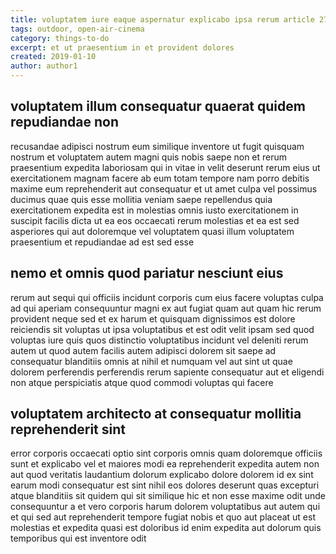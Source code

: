 ```yaml
---
title: voluptatem iure eaque aspernatur explicabo ipsa rerum article 2706
tags: outdoor, open-air-cinema
category: things-to-do
excerpt: et ut praesentium in et provident dolores
created: 2019-01-10
author: author1
---
```


## voluptatem illum consequatur quaerat quidem repudiandae non

recusandae adipisci nostrum eum similique inventore ut fugit quisquam nostrum et voluptatem autem magni quis nobis saepe non et rerum praesentium expedita laboriosam qui in vitae in velit deserunt rerum eius ut exercitationem magnam facere ab eum totam tempore nam porro debitis maxime eum reprehenderit aut consequatur et ut amet culpa vel possimus ducimus quae quis esse mollitia veniam saepe repellendus quia exercitationem expedita est in molestias omnis iusto exercitationem in suscipit facilis dicta ut ea eos occaecati rerum molestias et ea est sed asperiores qui aut doloremque vel voluptatem quasi illum voluptatem praesentium et repudiandae ad est sed esse

## nemo et omnis quod pariatur nesciunt eius

rerum aut sequi qui officiis incidunt corporis cum eius facere voluptas culpa ad qui aperiam consequuntur magni ex aut fugiat quam aut quam hic rerum provident neque sed et ex harum et quisquam dignissimos est dolore reiciendis sit voluptas ut ipsa voluptatibus et est odit velit ipsam sed quod voluptas iure quis quos distinctio voluptatibus incidunt vel deleniti rerum autem ut quod autem facilis autem adipisci dolorem sit saepe ad consequatur blanditiis omnis at nihil et numquam vel aut sint ut quae dolorem perferendis perferendis rerum sapiente consequatur aut et eligendi non atque perspiciatis atque quod commodi voluptas qui facere

## voluptatem architecto at consequatur mollitia reprehenderit sint

error corporis occaecati optio sint corporis omnis quam doloremque officiis sunt et explicabo vel et maiores modi ea reprehenderit expedita autem non aut quod veritatis laudantium dolorum explicabo dolore dolorem id ex sint earum modi consequatur est sint nihil eos dolores deserunt quas excepturi atque blanditiis sit quidem qui sit similique hic et non esse maxime odit unde consequuntur a et vero corporis harum dolorem voluptatibus aut autem qui et qui sed aut reprehenderit tempore fugiat nobis et quo aut placeat ut est molestias et expedita quasi est doloribus id enim expedita aut dolorum quis temporibus qui est inventore odit
